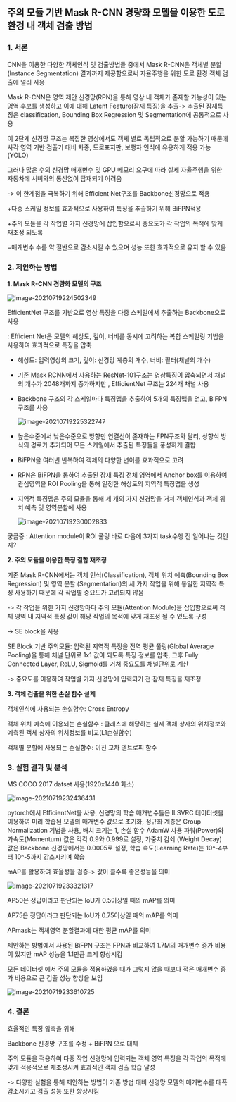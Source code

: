 ## 주의 모듈 기반 Mask R-CNN 경량화 모델을 이용한 도로 환경 내 객체 검출 방법

### 1. 서론

CNN을 이용한 다양한 객체인식 및 검출방법들 중에서 Mask R-CNN은 객체별 분할(Instance Segmentation) 결과까지 제공함으로써 자율주행을 위한 도로 환경 객체 검출에 널리 사용

Mask R-CNN은 영역 제안 신경망(RPN)을 통해 영상 내 객체가 존재할 가능성이 있는 영역 후보를 생성하고 이에 대해 Latent Feature(잠재 특징)을 추출-> 추출된 잠재특징은 classification, Bounding Box Regression 및 Segmentation에 공통적으로 사용 

이 2단계 신경망 구조는 복잡한 영상에서도 객체 별로 독립적으로 분할 가능하기 때문에 사각 영역 기반 검출기 대비 차종, 도로표지판, 보행자 인식에 유용하게 적용 가능(YOLO)

그러나 많은 수의 신경망 매개변수 및 GPU 메모리 요구에 따라 실제 자율주행을 위한 자동차에 서버와의 통신없이 탑재되기 어려움

-> 이 한계점을 극복하기 위해 Efficient Net구조를 Backbone신경망으로 적용

+다중 스케일 정보를 효과적으로 사용하여 특징을 추출하기 위해 BiFPN적용

+주의 모듈을 각 작업별 가지 신경망에 삽입함으로써 중요도가 각 작업의 목적에 맞게 재조정 되도록

=매개변수 수를 약 절반으로 감소시킬 수 있으며 성능 또한 효과적으로 유지 할 수 있음



### 2. 제안하는 방법

**1. Mask R-CNN 경량화 모델의 구조**

![image-20210719224502349](C:\Users\chaeh\AppData\Roaming\Typora\typora-user-images\image-20210719224502349.png)

EfficientNet 구조를 기반으로 영상 특징을 다중 스케일에서 추출하는 Backbone으로 사용

: Efficient Net은 모델의 해상도, 깊이, 너비를 동시에 고려하는 복합 스케일링 기법을 사용하여 효과적으로 특징을 압축 

- 해상도: 입력영상의 크기, 깊이: 신경망 계층의 개수, 너비: 필터(채널의 개수)

- 기존 Mask RCNN에서 사용하는 ResNet-101구조는 영상특징이 압축되면서 채널의 개수가 2048개까지 증가하지만 , EfficientNet 구조는 224개 채널 사용

- Backbone 구조의 각 스케일마다 특징맵을 추출하여 5개의 특징맵을 얻고, BiFPN구조를 사용

  ![image-20210719225322747](C:\Users\chaeh\AppData\Roaming\Typora\typora-user-images\image-20210719225322747.png)

- 높은수준에서 낮은수준으로 방향만 연결선이 존재하는 FPN구조와 달리, 상향식 방식의 경로가 추가되어 모든 스케일에서 추출된 특징들을 풍성하게 결합

- BiFPN을 여러번 반복하여 객체의 다양한 변이를 효과적으로 고려

- RPN은 BiFPN을 통하여 추출된 잠재 특징 전체 영역에서 Anchor box를 이용하여 관심영역을 ROI Pooling을 통해 일정한 해상도의 지역적 특징맵을 생성

- 지역적 특징맵은 주의 모듈을 통해 세 개의 가지 신경망을 거쳐 객체인식과 객체 위치 예측 및 영역분할에 사용

  ![image-20210719230002833](C:\Users\chaeh\AppData\Roaming\Typora\typora-user-images\image-20210719230002833.png)



궁금증 : Attention module이 ROI 풀링 바로 다음에 3가지 task수행 전 일어나는 것인지?



**2. 주의 모듈을 이용한 특징 결합 재조정**

기존 Mask R-CNN에서는 객체 인식(Classification), 객체 위치 예측(Bounding Box Regression) 및 영역 분할 (Segmentation)의 세 가지 작업을 위해 동일한 지역적 특징 사용하기 때문에 각 작업별 중요도가 고려되지 않음

-> 각 작업을 위한 가지 신경망마다 주의 모듈(Attention Module)을 삽입함으로써 객체 영역 내 지역적 특징 값이 해당 작업의 목적에 맞게 재조정 될 수 있도록 구성

-> SE block을 사용

SE Block 기반 주의모듈: 입력된 지역적 특징을 전역 평균 풀링(Global Average Pooling)을 통해 채널 단위로 1x1 값이 되도록 특징 정보를 압축, 그후 Fully Connected Layer, ReLU, Sigmoid를 거쳐 중요도를 채널단위로 계산

-> 중요도를 이용하여 작업별 가지 신경망에 입력되기 전 잠재 특징을 재조정



**3. 객체 검출을 위한 손실 함수 설계**

객체인식에 사용되는 손실함수: Cross Entropy

객체 위치 예측에 이용되는 손실함수 : 클래스에 해당하는 실제 객체 상자의 위치정보와 예측된 객체 상자의 위치정보를 비교(L1손실함수)

객체별 분할에 사용되는 손실함수: 이진 교차 엔트로피 함수



### 3. 실험 결과 및 분석

MS COCO 2017 datset 사용(1920x1440 화소)

![image-20210719232436431](C:\Users\chaeh\AppData\Roaming\Typora\typora-user-images\image-20210719232436431.png)

pytorch에서 EfficientNet을 사용, 신경망의 학습 매개변수들은 ILSVRC 데이터셋을 이용하여 미리 학습된 모델의 매개변수 값으로 초기화, 정규화 계층은 Group Normalization 기법을 사용, 배치 크기는 1, 손실 함수 AdamW 사용 파워(Power)와 가속도(Momentum) 값은 각각 0.9와 0.999로 설정, 가중치 감쇠 (Weight Decay) 값은 Backbone 신경망에서는 0.0005로 설정, 학습 속도(Learning Rate)는 10^-4부터 10^-5까지 감소시키며 학습



mAP를 활용하여 효율성을 검증-> 값이 클수록 좋은성능을 의미

![image-20210719233321317](C:\Users\chaeh\AppData\Roaming\Typora\typora-user-images\image-20210719233321317.png)



AP50은 정답이라고 판단되는 IoU가 0.5이상일 때의 mAP를 의미

AP75은 정답이라고 판단되는 IoU가 0.75이상일 때의 mAP를 의미

APmask는 객체영역 분할결과에 대한 평균 mAP를 의미

제안하는 방법에서 사용된 BiFPN 구조는 FPN과 비교하여 1.7M의 매개변수 증가 비용이 있지만 mAP 성능을 1.1만큼 크게 향상시킴

모든 데이터셋 에서 주의 모듈을 적용하였을 때가 그렇지 않을 때보다 적은 매개변수 증가 비용으로 큰 검출 성능 향상을 보임

![image-20210719233610725](C:\Users\chaeh\AppData\Roaming\Typora\typora-user-images\image-20210719233610725.png)



### 4. 결론

효율적인 특징 압축을 위해 

Backbone 신경망 구조를 수정 + BiFPN 으로 대체

주의 모듈을 적용하여 다중 작업 신경망에 입력되는 객체 영역 특징을 각 작업의 목적에 맞게 적응적으로 재조정시켜 효과적인 객체 검출 학습 달성

-> 다양한 실험을 통해 제안하는 방법이 기존 방법 대비 신경망 모델의 매개변수를 대폭 감소시키고 검출 성능 또한 향상시킴